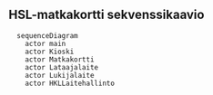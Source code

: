 ## HSL-matkakortti sekvenssikaavio

```mermaid
  sequenceDiagram
    actor main
    actor Kioski
    actor Matkakortti
    actor Lataajalaite
    actor Lukijalaite
    actor HKLLaitehallinto
```
